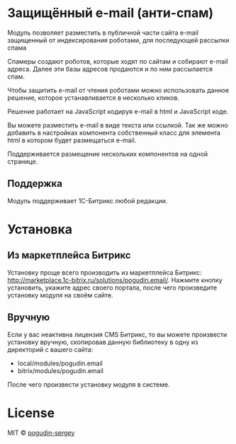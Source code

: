 # Защищённый e-mail (анти-спам)
Модуль позволяет разместить в публичной части сайта e-mail защищенный от индексирования роботами, для последующей рассылки спама

Спамеры создают роботов, которые ходят по сайтам и собирают e-mail адреса. Далее эти базы адресов продаются и по ним рассылается спам.

Чтобы защитить e-mail от чтения роботами можно использовать данное решение, которое устанавливается в несколько кликов.

Решение работает на JavaScript кодируя e-mail в html и JavaScript коде.

Вы можете разместить e-mail в виде текста или ссылкой. Так же можно добавить в настройках компонента собственный класс для элемента html в котором будет размещаться e-mail.

Поддерживается размещение нескольких компонентов на одной странице.

## Поддержка
Модуль поддерживает 1С-Битрикс любой редакции.

# Установка

## Из маркетплейса Битрикс
Установку проще всего производить из маркетплейса Битрикс:
http://marketplace.1c-bitrix.ru/solutions/pogudin.email/.
Нажмите кнопку установить, укажите адрес своего портала, после чего произведите установку модуля на своём сайте.

## Вручную
Если у вас неактивна лицензия CMS Битрикс, то вы можете произвести установку вручную, 
скопировав данную библиотеку в одну из директорий с вашего сайта:
* local/modules/pogudin.email
* bitrix/modules/pogudin.email

После чего произвести установку модуля в системе.

# License
MIT © [pogudin-sergey](https://github.com/pogudin-sergey)
